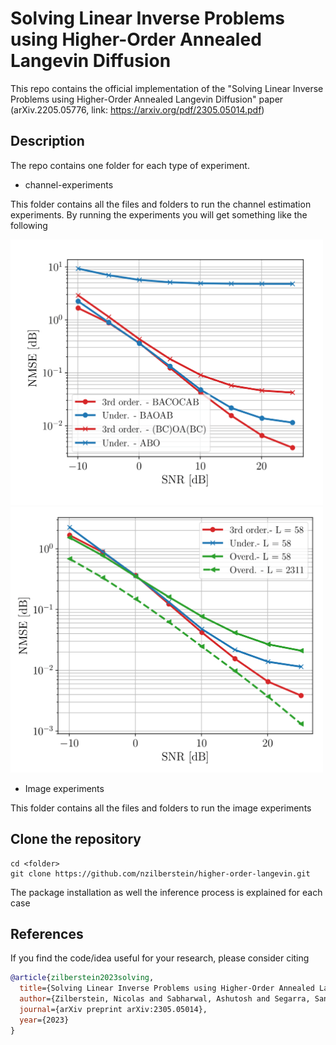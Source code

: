 # Solving Linear Inverse Problems using Higher-Order Annealed Langevin Diffusion

This repo contains the official implementation of the "Solving Linear Inverse Problems using Higher-Order Annealed Langevin Diffusion" paper (arXiv.2205.05776, link: https://arxiv.org/pdf/2305.05014.pdf) 

## Description


The repo contains one folder for each type of experiment.

* channel-experiments

This folder contains all the files and folders to run the channel estimation experiments. By running the experiments you will get something like the following

<img src="https://github.com/nzilberstein/higher-order-langevin/blob/main/figures/discretization_methods.png" width="500" height="425">
<img src="https://github.com/nzilberstein/higher-order-langevin/blob/main/figures/langevin_order_comparison.png" width="500" height="425">


* Image experiments

This folder contains all the files and folders to run the image experiments

## Clone the repository 

```
cd <folder>
git clone https://github.com/nzilberstein/higher-order-langevin.git
```

The package installation as well the inference process is explained for each case

## References

If you find the code/idea useful for your research, please consider citing

```bib
@article{zilberstein2023solving,
  title={Solving Linear Inverse Problems using Higher-Order Annealed Langevin Diffusion},
  author={Zilberstein, Nicolas and Sabharwal, Ashutosh and Segarra, Santiago},
  journal={arXiv preprint arXiv:2305.05014},
  year={2023}
}
```

